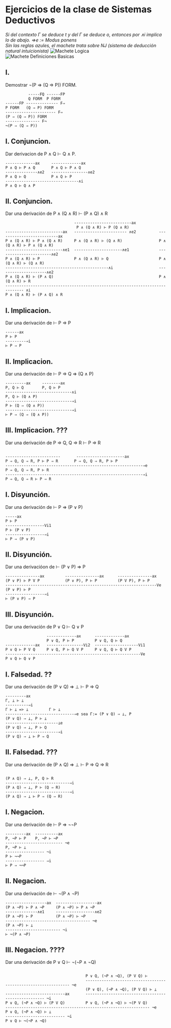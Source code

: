 # Ejercicios de la clase de Sistemas Deductivos  
*Si del contexto Γ se deduce t y del Γ se deduce o, entonces por ∧i implica lo de abajo.  ⇒e := Modus ponens*  
*Sin las reglas azules, el machete trata sobre NJ (sistema de deducción natural intuicionista)*
![Machete Logica](Imagenes/reglas.png)  
![Machete Definiciones Basicas](Imagenes/machete.png)
## I.  
Demostrar ¬(P ⇒ (Q ⇒ P)) FORM.
```
          -----FQ ------FP
          Q FORM  P FORM
------FP -------------- F⇒
P FORM   (Q ⇒ P) FORM
---------------------- F⇒
(P ⇒ (Q ⇒ P)) FORM
--------------- F¬
¬(P ⇒ (Q ⇒ P))
```
## I. Conjuncion.  
Dar derivacion de P ∧ Q ⊢ Q ∧ P.  
```
-------------ax     -------------ax
P ∧ Q ⊢ P ∧ Q       P ∧ Q ⊢ P ∧ Q
--------------∧e2   ----------------∧e2
P ∧ Q ⊢ Q           P ∧ Q ⊢ P
--------------------------------∧i
P ∧ Q ⊢ Q ∧ P
```
## II. Conjuncion.  
Dar una derivación de P ∧ (Q ∧ R) ⊢ (P ∧ Q) ∧ R
```
                              -------------------------ax
                               P ∧ (Q ∧ R) ⊢ P (Q ∧ R)   
-------------------------ax   ----------------------- ∧e2          --------------------------ax
P ∧ (Q ∧ R) ⊢ P ∧ (Q ∧ R)     P ∧ (Q ∧ R) ⊢ (Q ∧ R)                P ∧ (Q ∧ R) ⊢ P ∧ (Q ∧ R)
-------------------------∧e1  ---------------------∧e1             -----------------------∧e2                                   
P ∧ (Q ∧ R) ⊢ P               P ∧ (Q ∧ R) ⊢ Q                      P ∧ (Q ∧ R) ⊢ (Q ∧ R)
---------------------------------------------∧i                    ---------------------∧e2
P ∧ (Q ∧ R) ⊢ (P ∧ Q)                                              P ∧ (Q ∧ R) ⊢ R
------------------------------------------------------------------------------ ∧i
P ∧ (Q ∧ R) ⊢ (P ∧ Q) ∧ R
```
## I. Implicacion.  
Dar una derivación de ⊢ P ⇒ P
```
------ax
P ⊢ P
---------⇒i
⊢ P ⇒ P
```
## II. Implicacion.  
Dar una derivación de ⊢ P ⇒ Q ⇒ (Q ∧ P)  
```
---------ax     --------ax
P, Q ⊢ Q        P, Q ⊢ P
-----------------------------∧i
P, Q ⊢ (Q ∧ P)
-----------------------------⇒i
P ⊢ (Q ⇒ (Q ∧ P)) 
-----------------------------⇒i
⊢ P ⇒ (Q ⇒ (Q ∧ P)) 
```
## III. Implicacion.  ???
Dar una derivación de P ⇒ Q, Q ⇒ R ⊢ P ⇒ R
```

------------------------       ---------------------ax
P ⇒ Q, Q ⇒ R, P ⊢ P ⇒ R       P ⇒ Q, Q ⇒ R, P ⊢ P
------------------------------------------------------------⇒e
P ⇒ Q, Q ⇒ R, P ⊢ R
------------------------------------------------------------⇒i
P ⇒ Q, Q ⇒ R ⊢ P ⇒ R
```
## I. Disyunción.
Dar una derivación de ⊢ P ⇒ (P ∨ P)
```
-----ax   
P ⊢ P      
-----------------Vi1 
P ⊢ (P ∨ P)     
-----------------⇒i
⊢ P ⇒ (P ∨ P)
```
## II. Disyunción.
Dar una derivacióon de ⊢ (P ∨ P) ⇒ P
```
---------------ax         ---------------ax      ---------------ax
(P ∨ P) ⊢ P V P           (P ∨ P), P ⊢ P         (P V P), P ⊢ P
------------------------------------------------------------------Ve
(P ∨ P) ⊢ P
-----------------⇒i
⊢ (P ∨ P) ⇒ P
```
## III. Disyunción.  
Dar una derivación de P ∨ Q ⊢ Q ∨ P
```
                  -------------ax      -------------ax
                  P ∨ Q, P ⊢ P         P ∨ Q, Q ⊢ Q
-------------ax   ----------------Vi2  -------------------Vi1
P ∨ Q ⊢ P V Q     P ∨ Q, P ⊢ Q V P     P ∨ Q, Q ⊢ Q V P
-----------------------------------------------------------Ve
P ∨ Q ⊢ Q ∨ P
```
## I. Falsedad.  ??
Dar una derivación de (P ∨ Q) ⇒ ⊥ ⊢ P ⇒ Q
```
---------ax
Γ, ⊥ ⊢ ⊥
----------⇒i
Γ ⊢ ⊥ => ⊥         Γ ⊢ ⊥
------------------------------⇒e sea Γ:= (P ∨ Q) ⇒ ⊥, P
(P ∨ Q) ⇒ ⊥, P ⊢ ⊥
-----------------------⊥e
(P ∨ Q) ⇒ ⊥, P ⊢ Q 
-----------------------⇒i
(P ∨ Q) ⇒ ⊥ ⊢ P ⇒ Q
```
## II. Falsedad.  ???
Dar una derivación de (P ∧ Q) ⇒ ⊥ ⊢ P ⇒ Q ⇒ R
```

(P ∧ Q) ⇒ ⊥, P, Q ⊢ R
----------------------------⇒i
(P ∧ Q) ⇒ ⊥, P ⊢ (Q ⇒ R)
----------------------------⇒i
(P ∧ Q) ⇒ ⊥ ⊢ P ⇒ (Q ⇒ R)
```
## I. Negacion.  
Dar una derivación de ⊢ P ⇒ ¬¬P
```
---------ax  ----------ax
P, ¬P ⊢ P    P, ¬P ⊢ ¬P 
------------------------- ¬e
P, ¬P ⊢ ⊥
----------------- ¬i
P ⊢ ¬¬P
----------------- ⇒i
⊢ P ⇒ ¬¬P
```
## II. Negacion.  
Dar una derivación de ⊢ ¬(P ∧ ¬P)  
```
------------------ax  ------------------ax
(P ∧ ¬P) ⊢ P ∧ ¬P     (P ∧ ¬P) ⊢ P ∧ ¬P
--------------∧e1     -----------------∧e2
(P ∧ ¬P) ⊢ P          (P ∧ ¬P) ⊢ ¬P 
------------------------------------- ¬e
(P ∧ ¬P) ⊢ ⊥
------------------------ ¬i
⊢ ¬(P ∧ ¬P)
```
## III. Negacion.  ????
Dar una derivación de P ∨ Q ⊢ ¬(¬P ∧ ¬Q)  
```

                                   P ∨ Q, (¬P ∧ ¬Q), (P V Q) ⊢
                                   --------------------------------------------------------------- ¬e
                                   (P ∨ Q), (¬P ∧ ¬Q), (P V Q) ⊢ ⊥
--------------------------ax       ---------------------------------------------------- ¬i
P ∨ Q, (¬P ∧ ¬Q) ⊢ (P V Q)         P ∨ Q, (¬P ∧ ¬Q) ⊢ ¬(P V Q)
--------------------------------------------------------------- ¬e
P ∨ Q, (¬P ∧ ¬Q) ⊢ ⊥
-------------------------- ¬i
P ∨ Q ⊢ ¬(¬P ∧ ¬Q)
```


